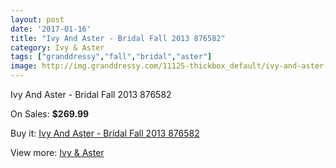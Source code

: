 ```yaml
---
layout: post
date: '2017-01-16'
title: "Ivy And Aster - Bridal Fall 2013 876582"
category: Ivy & Aster
tags: ["granddressy","fall","bridal","aster"]
image: http://img.granddressy.com/11125-thickbox_default/ivy-and-aster-bridal-fall-2013-876582.jpg
---
```

Ivy And Aster - Bridal Fall 2013 876582

On Sales: **$269.99**
<a href="https://www.granddressy.com/en/ivy-aster/10220-ivy-and-aster-bridal-fall-2013-876582.html"><amp-img layout="responsive" width="600" height="600" src="//img.granddressy.com/11125-thickbox_default/ivy-and-aster-bridal-fall-2013-876582.jpg" alt="Ivy And Aster - Bridal Fall 2013 876582 0" /></a>

Buy it: [Ivy And Aster - Bridal Fall 2013 876582](https://www.granddressy.com/en/ivy-aster/10220-ivy-and-aster-bridal-fall-2013-876582.html "Ivy And Aster - Bridal Fall 2013 876582")

View more: [Ivy & Aster](https://www.granddressy.com/en/206-ivy-aster "Ivy & Aster")